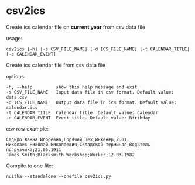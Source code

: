 # csv2ics
Create ics calendar file on **current year** from csv data file

usage:

```
csv2ics [-h] [-s CSV_FILE_NAME] [-d ICS_FILE_NAME] [-t CALENDAR_TITLE] [-e CALENDAR_EVENT]
```

Create ics calendar file from csv data file

options:

    -h, --help         show this help message and exit
    -s CSV_FILE_NAME   Input data file in csv format. Default value: data.csv
    -d ICS_FILE_NAME   Output data file in ics format. Default value: calendar.ics
    -t CALENDAR_TITLE  Calendar title. Default value: Calendar
    -e CALENDAR_EVENT  Event title. Default value: Birthday

csv row example:

    Садьдо Жанна Игоревна;Горячий цех;Инженер;2.01.
    Николаев Николай Николаевич;Складской терминал;Водитель погрузчика;21.05.1911
    James Smith;Blacksmith Workshop;Worker;12.03.1982    


Compile to one file:
```
nuitka --standalone --onefile csv2ics.py 
```